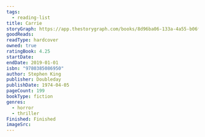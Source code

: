 ```yaml
---
tags:
  - reading-list
title: Carrie
storyGraph: https://app.thestorygraph.com/books/8d96ba06-133a-4a55-b06f-a1fa0ba6579f
goodReads:
readType: hardcover
owned: true
ratingBook: 4.25
startDate:
endDate: 2019-01-01
isbn: "9780385086950"
author: Stephen King
publisher: Doubleday
publishDate: 1974-04-05
pageCount: 199
bookType: fiction
genres:
  - horror
  - thriller
Finished: Finished
imageSrc:
---
```

